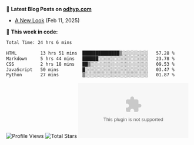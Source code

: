 📖 **Latest Blog Posts on [odhyp.com][website-url]**

<!-- BLOG-POST-LIST:START -->
- [A New Look](https://odhyp.com/blog/a-new-look/) (Feb 11, 2025)

<!-- BLOG-POST-LIST:END -->

📆 **This week in code:**

<!--START_SECTION:waka-->

```bash
Total Time: 24 hrs 6 mins

HTML         13 hrs 51 mins  ██████████████▒░░░░░░░░░░   57.28 %
Markdown     5 hrs 44 mins   ██████░░░░░░░░░░░░░░░░░░░   23.78 %
CSS          2 hrs 18 mins   ██▒░░░░░░░░░░░░░░░░░░░░░░   09.53 %
JavaScript   50 mins         █░░░░░░░░░░░░░░░░░░░░░░░░   03.47 %
Python       27 mins         ▒░░░░░░░░░░░░░░░░░░░░░░░░   01.87 %
```

<!--END_SECTION:waka-->

![Profile Views][view-shield]
![Total Stars][stars-shield]
[![Comments][comments-shield]][comments-url]

<!-- LINKS & IMAGES -->
[website-url]: https://odhyp.com/blog
[view-shield]: https://komarev.com/ghpvc/?username=odhyp&color=00bba7&style=for-the-badge&abbreviated=true
[stars-shield]: https://img.shields.io/github/stars/odhyp?style=for-the-badge&label=total%20stars&color=00bba7
[comments-shield]: https://img.shields.io/github/discussions/odhyp/odhyp.com?style=for-the-badge&label=comments&color=00bba7
[comments-url]: https://github.com/odhyp/odhyp.com/discussions
